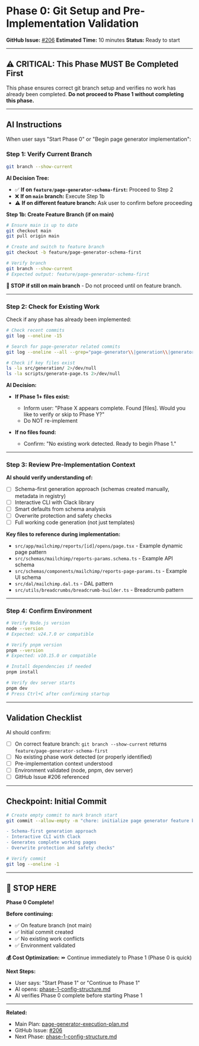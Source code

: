 # Phase 0: Git Setup and Pre-Implementation Validation

**GitHub Issue:** [#206](https://github.com/a4og5n/fichaz/issues/206)
**Estimated Time:** 10 minutes
**Status:** Ready to start

---

## ⚠️ CRITICAL: This Phase MUST Be Completed First

This phase ensures correct git branch setup and verifies no work has already been completed. **Do not proceed to Phase 1 without completing this phase.**

---

## AI Instructions

When user says "Start Phase 0" or "Begin page generator implementation":

### Step 1: Verify Current Branch

```bash
git branch --show-current
```

**AI Decision Tree:**

- ✅ **If on `feature/page-generator-schema-first`:** Proceed to Step 2
- ❌ **If on `main` branch:** Execute Step 1b
- ⚠️ **If on different feature branch:** Ask user to confirm before proceeding

**Step 1b: Create Feature Branch (if on main)**

```bash
# Ensure main is up to date
git checkout main
git pull origin main

# Create and switch to feature branch
git checkout -b feature/page-generator-schema-first

# Verify branch
git branch --show-current
# Expected output: feature/page-generator-schema-first
```

**🛑 STOP if still on main branch** - Do not proceed until on feature branch.

---

### Step 2: Check for Existing Work

Check if any phase has already been implemented:

```bash
# Check recent commits
git log --oneline -15

# Search for page-generator related commits
git log --oneline --all --grep="page-generator\\|generation\\|generator"

# Check if key files exist
ls -la src/generation/ 2>/dev/null
ls -la scripts/generate-page.ts 2>/dev/null
```

**AI Decision:**

- **If Phase 1+ files exist:**
  - Inform user: "Phase X appears complete. Found [files]. Would you like to verify or skip to Phase Y?"
  - Do NOT re-implement

- **If no files found:**
  - Confirm: "No existing work detected. Ready to begin Phase 1."

---

### Step 3: Review Pre-Implementation Context

**AI should verify understanding of:**

- [ ] Schema-first generation approach (schemas created manually, metadata in registry)
- [ ] Interactive CLI with Clack library
- [ ] Smart defaults from schema analysis
- [ ] Overwrite protection and safety checks
- [ ] Full working code generation (not just templates)

**Key files to reference during implementation:**

- `src/app/mailchimp/reports/[id]/opens/page.tsx` - Example dynamic page pattern
- `src/schemas/mailchimp/reports-params.schema.ts` - Example API schema
- `src/schemas/components/mailchimp/reports-page-params.ts` - Example UI schema
- `src/dal/mailchimp.dal.ts` - DAL pattern
- `src/utils/breadcrumbs/breadcrumb-builder.ts` - Breadcrumb pattern

---

### Step 4: Confirm Environment

```bash
# Verify Node.js version
node --version
# Expected: v24.7.0 or compatible

# Verify pnpm version
pnpm --version
# Expected: v10.15.0 or compatible

# Install dependencies if needed
pnpm install

# Verify dev server starts
pnpm dev
# Press Ctrl+C after confirming startup
```

---

## Validation Checklist

AI should confirm:

- [ ] On correct feature branch: `git branch --show-current` returns `feature/page-generator-schema-first`
- [ ] No existing phase work detected (or properly identified)
- [ ] Pre-implementation context understood
- [ ] Environment validated (node, pnpm, dev server)
- [ ] GitHub Issue #206 referenced

---

## Checkpoint: Initial Commit

```bash
# Create empty commit to mark branch start
git commit --allow-empty -m "chore: initialize page generator feature branch (#206)

- Schema-first generation approach
- Interactive CLI with Clack
- Generates complete working pages
- Overwrite protection and safety checks"

# Verify commit
git log --oneline -1
```

---

## 🛑 STOP HERE

**Phase 0 Complete!**

**Before continuing:**

- ✅ On feature branch (not main)
- ✅ Initial commit created
- ✅ No existing work conflicts
- ✅ Environment validated

**💰 Cost Optimization:** ⏩ Continue immediately to Phase 1 (Phase 0 is quick)

**Next Steps:**

- User says: "Start Phase 1" or "Continue to Phase 1"
- AI opens: [phase-1-config-structure.md](phase-1-config-structure.md)
- AI verifies Phase 0 complete before starting Phase 1

---

**Related:**

- Main Plan: [page-generator-execution-plan.md](../page-generator-execution-plan.md)
- GitHub Issue: [#206](https://github.com/a4og5n/fichaz/issues/206)
- Next Phase: [phase-1-config-structure.md](phase-1-config-structure.md)
